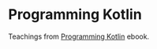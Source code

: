 # Programming Kotlin

Teachings from [Programming Kotlin](https://www.packtpub.com/application-development/programming-kotlin) ebook.

